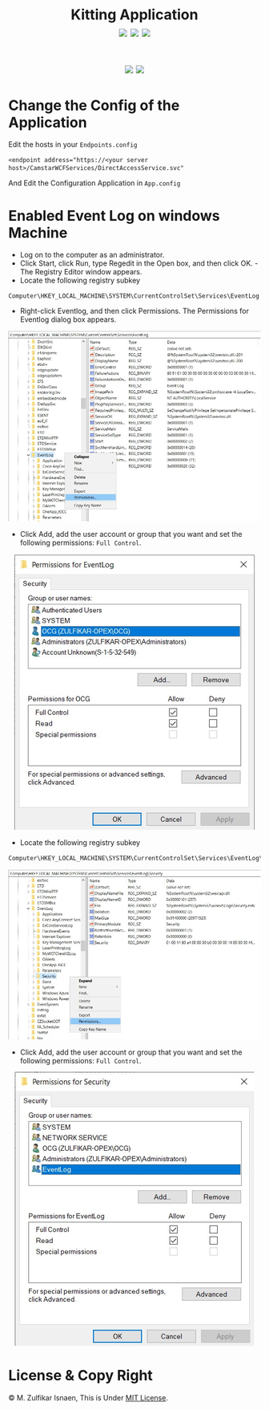 <h1 align="center">
  Kitting Application </br>
  <img src="https://github.com/zulfikar4568/PCI.KittingApp/actions/workflows/dotnet.yml/badge.svg" />
  <a href="https://github.com/zulfikar4568/PCI.KittingApp/releases/latest"><img src="https://img.shields.io/github/release/zulfikar4568/PCI.KittingApp.svg" /></a>
  <a href="https://github.com/zulfikar4568/PCI.KittingApp/blob/master/LICENSE"><img src="https://img.shields.io/github/license/zulfikar4568/PCI.KittingApp.svg" /></a>
</h1>

<h1 align="center">
  <img src="https://github.com/zulfikar4568/PCI.KittingApp/assets/64786139/1c204ed0-aa1f-497c-95bf-d9b01e8f272a" width="1000px"/>
  <img src="https://github.com/zulfikar4568/PCI.KittingApp/assets/64786139/e6fac120-99e1-4619-bf65-9b7d4f330564" width="1000px"/>
</h1>

# Change the Config of the Application
Edit the hosts in your `Endpoints.config`
```config
<endpoint address="https://<your server host>/CamstarWCFServices/DirectAccessService.svc"
```

And Edit the Configuration Application in `App.config`

# Enabled Event Log on windows Machine
- Log on to the computer as an administrator.
- Click Start, click Run, type Regedit in the Open box, and then click OK. - The Registry Editor window appears.
- Locate the following registry subkey
```
Computer\HKEY_LOCAL_MACHINE\SYSTEM\CurrentControlSet\Services\EventLog
```
- Right-click Eventlog, and then click Permissions. The Permissions for Eventlog dialog box appears.
  
<p align="center">
  <a href="" target="blank"><img src="./Images/EventLogPermission1.jpg" alt="Permission Event Log" /></a>
</p>

- Click Add, add the user account or group that you want and set the following permissions: `Full Control`.

<p align="center">
  <a href="" target="blank"><img src="./Images/EventLogPermission2.jpg" alt="Permission Event Log" /></a>
</p>

- Locate the following registry subkey
```
Computer\HKEY_LOCAL_MACHINE\SYSTEM\CurrentControlSet\Services\EventLog\Security
```
<p align="center">
  <a href="" target="blank"><img src="./Images/EventLogPermission3.jpg" alt="Permission Event Log" /></a>
</p>

- Click Add, add the user account or group that you want and set the following permissions: `Full Control`.

<p align="center">
  <a href="" target="blank"><img src="./Images/EventLogPermission4.jpg" alt="Permission Event Log" /></a>
</p>

# License & Copy Right
© M. Zulfikar Isnaen, This is Under [MIT License](LICENSE).
